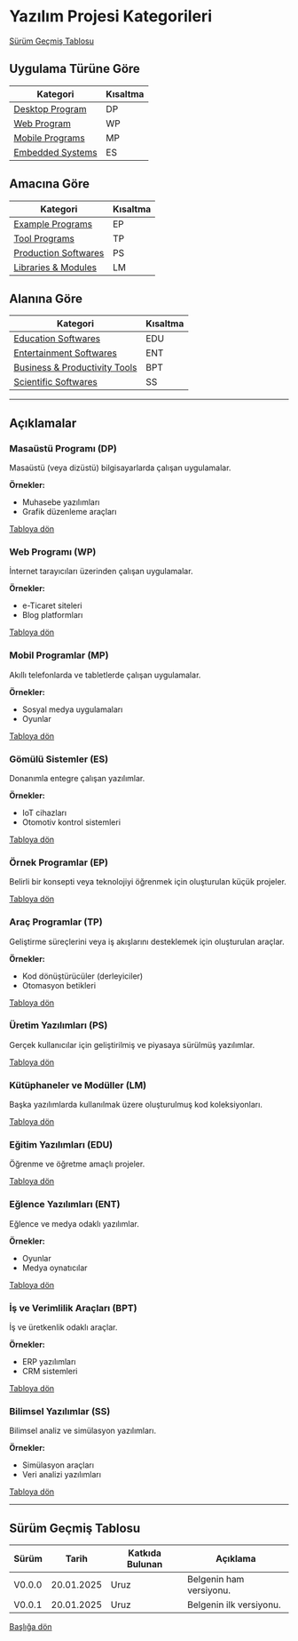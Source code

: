 # Yazılım Projesi Kategorileri

[Sürüm Geçmiş Tablosu](#sürüm-geçmiş-tablosu)

## Uygulama Türüne Göre

| Kategori                              | Kısaltma     |
|---------------------------------------|--------------|
| [Desktop Program](#masaüstü-programı-dp) | DP |
| [Web Program](#web-programı-wp)          | WP |
| [Mobile Programs](#mobil-programlar-mp)  | MP |
| [Embedded Systems](#gömülü-sistemler-es) | ES |

## Amacına Göre

| Kategori                              | Kısaltma     |
|---------------------------------------|--------------|
| [Example Programs](#örnek-programlar-ep) | EP |
| [Tool Programs](#araç-programlar-tp)     | TP |
| [Production Softwares](#üretim-yazılımları-ps)      | PS |
| [Libraries & Modules](#kütüphaneler-ve-modüller-lm) | LM |

## Alanına Göre

| Kategori                              | Kısaltma     |
|---------------------------------------|--------------|
| [Education Softwares](#eğitim-yazılımları-edu)      | EDU |
| [Entertainment Softwares](#eğlence-yazılımları-ent) | ENT |
| [Business & Productivity Tools](#i̇ş-ve-verimlilik-araçları-bpt) | BPT |
| [Scientific Softwares](#bilimsel-yazılımlar-ss) | SS |

---

## Açıklamalar

### Masaüstü Programı (DP)
Masaüstü (veya dizüstü) bilgisayarlarda çalışan uygulamalar.

**Örnekler:**
- Muhasebe yazılımları
- Grafik düzenleme araçları

[Tabloya dön](#uygulama-türüne-göre)

### Web Programı (WP)
İnternet tarayıcıları üzerinden çalışan uygulamalar.

**Örnekler:**
- e-Ticaret siteleri
- Blog platformları

[Tabloya dön](#uygulama-türüne-göre)

### Mobil Programlar (MP)
Akıllı telefonlarda ve tabletlerde çalışan uygulamalar.

**Örnekler:**
- Sosyal medya uygulamaları
- Oyunlar

[Tabloya dön](#uygulama-türüne-göre)

### Gömülü Sistemler (ES)
Donanımla entegre çalışan yazılımlar.

**Örnekler:**
- IoT cihazları
- Otomotiv kontrol sistemleri

[Tabloya dön](#uygulama-türüne-göre)

### Örnek Programlar (EP)
Belirli bir konsepti veya teknolojiyi öğrenmek için oluşturulan küçük projeler.

[Tabloya dön](#amacına-göre)

### Araç Programlar (TP)
Geliştirme süreçlerini veya iş akışlarını desteklemek için oluşturulan araçlar.

**Örnekler:**
- Kod dönüştürücüler (derleyiciler)
- Otomasyon betikleri

[Tabloya dön](#amacına-göre)

### Üretim Yazılımları (PS)
Gerçek kullanıcılar için geliştirilmiş ve piyasaya sürülmüş yazılımlar.

[Tabloya dön](#amacına-göre)

### Kütüphaneler ve Modüller (LM)
Başka yazılımlarda kullanılmak üzere oluşturulmuş kod koleksiyonları.

[Tabloya dön](#amacına-göre)

### Eğitim Yazılımları (EDU)
Öğrenme ve öğretme amaçlı projeler.

[Tabloya dön](#alanına-göre)

### Eğlence Yazılımları (ENT)
Eğlence ve medya odaklı yazılımlar.

**Örnekler:**
- Oyunlar
- Medya oynatıcılar

[Tabloya dön](#alanına-göre)

### İş ve Verimlilik Araçları (BPT)
İş ve üretkenlik odaklı araçlar.

**Örnekler:**
- ERP yazılımları
- CRM sistemleri

[Tabloya dön](#alanına-göre)

### Bilimsel Yazılımlar (SS)
Bilimsel analiz ve simülasyon yazılımları.

**Örnekler:**
- Simülasyon araçları
- Veri analizi yazılımları

[Tabloya dön](#alanına-göre)

---

## Sürüm Geçmiş Tablosu
| Sürüm     | Tarih         | Katkıda Bulunan | Açıklama         |
|-----------|---------------|-----------------|------------------|
| V0.0.0    | 20.01.2025    | Uruz            | Belgenin ham versiyonu. |
| V0.0.1    | 20.01.2025    | Uruz            | Belgenin ilk versiyonu. |

[Başlığa dön](#yazılım-projesi-kategorileri)